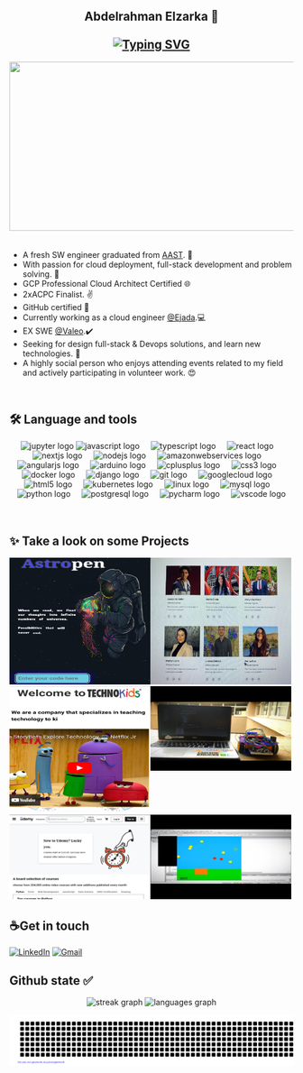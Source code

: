 
<h2 align="center">Abdelrahman Elzarka 🤖<br><br>
<a href="https://git.io/typing-svg"><img src="https://readme-typing-svg.herokuapp.com?font=Fira+Code&size=32&pause=1000&center=true&width=435&lines=Software+Engineer;Full+stack+developer;GCP+certified;Problem+solver;Cloud+engineer+@ejada;" alt="Typing SVG" /></a>
</h2>


 
  <div align="center">
  <img src="https://media.giphy.com/media/dWesBcTLavkZuG35MI/giphy.gif" width="600" height="300"/>
</div>
<br>

- A fresh SW engineer graduated from <a href="https://aast.edu/en/"> AAST</a>. 🏢
- With passion for cloud deployment, full-stack development and problem solving. 💫
- GCP Professional Cloud Architect Certified 🌐
- 2xACPC Finalist. ✌️
- GitHub certified 🌚
- Currently working as a cloud engineer <a href="https://www.ejada.com/web/ejada/home">@Ejada</a>.💻
- EX SWE <a href="https://www.valeo.com/en/"> @Valeo</a>.✔️
- Seeking for design full-stack & Devops solutions, and learn new technologies. 💭
- A highly social person who enjoys attending events related to my field and actively participating in volunteer work. 😍


<br>
<h2 align="left">🛠 Language and tools</h2>
<div align="center">
   <img src="https://cdn.simpleicons.org/jupyter/F37626" height="40" alt="jupyter logo"  />
  <img src="https://cdn.jsdelivr.net/gh/devicons/devicon/icons/javascript/javascript-original.svg" height="40" alt="javascript logo"  />
  <img width="12" />
  <img src="https://cdn.jsdelivr.net/gh/devicons/devicon/icons/typescript/typescript-original.svg" height="40" alt="typescript logo"  />
  <img width="12" />
  <img src="https://cdn.jsdelivr.net/gh/devicons/devicon/icons/react/react-original.svg" height="40" alt="react logo"  />
  <img width="12" />
  <img src="https://cdn.jsdelivr.net/gh/devicons/devicon/icons/nextjs/nextjs-original.svg" height="40" alt="nextjs logo"  />
  <img width="12" />
  <img src="https://cdn.jsdelivr.net/gh/devicons/devicon/icons/nodejs/nodejs-original.svg" height="40" alt="nodejs logo"  />
  <img width="12" />
  <img src="https://cdn.jsdelivr.net/gh/devicons/devicon/icons/amazonwebservices/amazonwebservices-line-wordmark.svg" height="40" alt="amazonwebservices logo"  />
  <img width="12" />
  <img src="https://cdn.jsdelivr.net/gh/devicons/devicon/icons/angularjs/angularjs-original.svg" height="40" alt="angularjs logo"  />
  <img width="12" />
  <img src="https://cdn.jsdelivr.net/gh/devicons/devicon/icons/arduino/arduino-original.svg" height="40" alt="arduino logo"  />
  <img width="12" />
  <img src="https://cdn.jsdelivr.net/gh/devicons/devicon/icons/cplusplus/cplusplus-original.svg" height="40" alt="cplusplus logo"  />
  <img width="12" />
  <img src="https://cdn.jsdelivr.net/gh/devicons/devicon/icons/css3/css3-original.svg" height="40" alt="css3 logo"  />
  <img width="12" />
  <img src="https://cdn.jsdelivr.net/gh/devicons/devicon/icons/docker/docker-original.svg" height="40" alt="docker logo"  />
  <img width="12" />
  <img src="https://cdn.jsdelivr.net/gh/devicons/devicon/icons/django/django-plain.svg" height="40" alt="django logo"  />
  <img width="12" />
  <img src="https://cdn.jsdelivr.net/gh/devicons/devicon/icons/git/git-original.svg" height="40" alt="git logo"  />
  <img width="12" />
  <img src="https://cdn.jsdelivr.net/gh/devicons/devicon/icons/googlecloud/googlecloud-original.svg" height="40" alt="googlecloud logo"  />
  <img width="12" />
  <img src="https://cdn.jsdelivr.net/gh/devicons/devicon/icons/html5/html5-original.svg" height="40" alt="html5 logo"  />
  <img width="12" />
  <img src="https://cdn.jsdelivr.net/gh/devicons/devicon/icons/kubernetes/kubernetes-plain.svg" height="40" alt="kubernetes logo"  />
  <img width="12" />
  <img src="https://cdn.jsdelivr.net/gh/devicons/devicon/icons/linux/linux-original.svg" height="40" alt="linux logo"  />
  <img width="12" />
  <img src="https://cdn.jsdelivr.net/gh/devicons/devicon/icons/mysql/mysql-original.svg" height="40" alt="mysql logo"  />
  <img width="12" />
  <img src="https://cdn.jsdelivr.net/gh/devicons/devicon/icons/python/python-original.svg" height="40" alt="python logo"  />
  <img width="12" />
  <img src="https://cdn.jsdelivr.net/gh/devicons/devicon/icons/postgresql/postgresql-original.svg" height="40" alt="postgresql logo"  />
  <img width="12" />
  <img src="https://cdn.jsdelivr.net/gh/devicons/devicon/icons/pycharm/pycharm-original.svg" height="40" alt="pycharm logo"  />
  <img width="12" />
  <img src="https://cdn.jsdelivr.net/gh/devicons/devicon/icons/vscode/vscode-original.svg" height="40" alt="vscode logo"  />
  
</div>


<br>
<br>


<h2 align="left">✨ Take a look on some Projects </h2>


<div align="center" style="display: flex; justify-content: left; flex-wrap: wrap;">
      <a href="https://github.com/Abdelrahmanelzarka/Astropen" target="_blank" >
    <img src="./Asteropen.jpg" alt="Asteropen" height ="225" width="250">
  </a> 

 
 </a>
        <a href="https://github.com/Abdelrahmanelzarka/BrainiaConnect" target="_blank"  >
    <img src="./BrainniaConnect.jpg" alt="BrainniaConnect" height ="225" width="250" >
  </a> 
   <a href="https://github.com/Abdelrahmanelzarka/Techno_Kids_app" target="_blank" >
    <img src="./Technokids.jpg" alt="TechnoKids" height ="225" width="250">
  </a>

  <a href="https://github.com/Abdelrahmanelzarka/Voice_controlled_car" target="_blank">
    <img src="./Voic_controlled_car.jpg" alt="Voic_controlled_car" height ="150" width="250">
  <a href="https://github.com/Abdelrahmanelzarka/full_udemy_project" target="_blank">
    <img src="./Udemy.jpg" alt="Udemy" height ="150" width="250">
  </a>
  <a href="https://github.com/Abdelrahmanelzarka/Balloon_Popper_Game" target="_blank">
    <img src="./Ballon_game.jpg" alt="Ballon_game" height ="150" width="250">
  </a>
</div>


###

<h2>☕Get in touch</h2>
<div align="left">
 <a href="https://www.linkedin.com/in/abdelrahmanelzarka/"><img src="https://img.shields.io/badge/linkedin-%230A66C2.svg?style=plastic&logo=linkedin&logoColor=white" alt="LinkedIn"/></a>
 <a href="mailto:abdelrahmanelzarka18@gmail.com@gmail.com"><img img src="https://img.shields.io/badge/gmail-%23EA4335.svg?style=plastic&logo=gmail&logoColor=white" alt="Gmail"/></a>
  </div>

###

<h2> Github state ✅</h2>
<div align="center">
  <img src="https://streak-stats.demolab.com?user=Abdelrahmanelzarka&locale=en&mode=weekly&theme=dracula&hide_border=false&border_radius=12&date_format=M%20j%5B,%20Y%5D" height="130" alt="streak graph"  />
  <img src="https://github-readme-stats.vercel.app/api/top-langs?username=Abdelrahmanelzarka&locale=en&hide_title=false&layout=compact&card_width=320&langs_count=5&theme=ocean_dark&hide_border=false" height="130" alt="languages graph"  />
</div>

![gitartwork](./gitartwork.svg)








